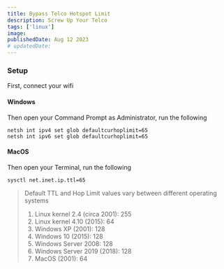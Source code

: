 ```yaml
---
title: Bypass Telco Hotspot Limit
description: Screw Up Your Telco
tags: ['linux']
image:
publishedDate: Aug 12 2023
# updatedDate:
---
```


### Setup

First, connect your wifi

#### Windows

Then open your Command Prompt as Administrator, run the following

```shell
netsh int ipv4 set glob defaultcurhoplimit=65
netsh int ipv6 set glob defaultcurhoplimit=65
```

#### MacOS

Then open your Terminal, run the following

```shell
sysctl net.inet.ip.ttl=65
```

> Default TTL and Hop Limit values vary between different operating systems 
> 1. Linux kernel 2.4 (circa 2001): 255
> 2. Linux kernel 4.10 (2015): 64
> 3. Windows XP (2001): 128
> 4. Windows 10 (2015): 128
> 5. Windows Server 2008: 128
> 6. Windows Server 2019 (2018): 128
> 7. MacOS (2001): 64

